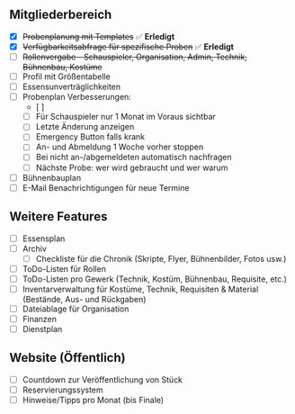 
## Mitgliederbereich
- [x] ~~Probenplanung mit Templates~~ ✅ **Erledigt**
- [x] ~~Verfügbarkeitsabfrage für spezifische Proben~~ ✅ **Erledigt**
- [ ] ~~Rollenvergabe - Schauspieler, Organisation, Admin, Technik, Bühnenbau, Kostüme~~
- [ ] Profil mit Größentabelle
- [ ] Essensunverträglichkeiten
- [ ] Probenplan Verbesserungen:
  - [ ] 
  - [ ] Für Schauspieler nur 1 Monat im Voraus sichtbar
  - [ ] Letzte Änderung anzeigen
  - [ ] Emergency Button falls krank
  - [ ] An- und Abmeldung 1 Woche vorher stoppen
  - [ ] Bei nicht an-/abgemeldeten automatisch nachfragen
  - [ ] Nächste Probe: wer wird gebraucht und wer warum
- [ ] Bühnenbauplan
- [ ] E-Mail Benachrichtigungen für neue Termine

## Weitere Features
- [ ] Essensplan
- [ ] Archiv
  - [ ] Checkliste für die Chronik (Skripte, Flyer, Bühnenbilder, Fotos usw.)
- [ ] ToDo-Listen für Rollen
- [ ] ToDo-Listen pro Gewerk (Technik, Kostüm, Bühnenbau, Requisite, etc.)
- [ ] Inventarverwaltung für Kostüme, Technik, Requisiten & Material (Bestände, Aus- und Rückgaben)
- [ ] Dateiablage für Organisation
- [ ] Finanzen
- [ ] Dienstplan

## Website (Öffentlich)
- [ ] Countdown zur Veröffentlichung von Stück
- [ ] Reservierungssystem
- [ ] Hinweise/Tipps pro Monat (bis Finale)
